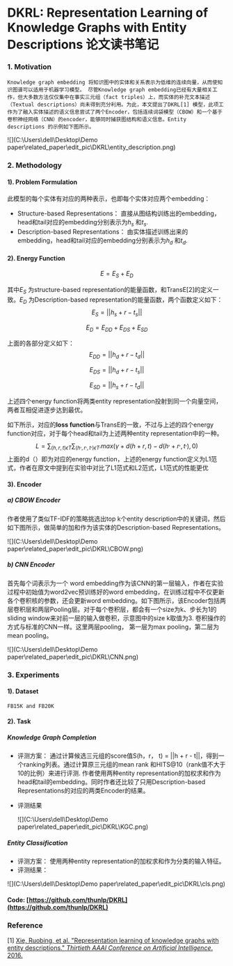 # DKRL: Representation Learning of Knowledge Graphs with Entity Descriptions 论文读书笔记

### 1. Motivation

	Knowledge graph embedding 将知识图中的实体和关系表示为低维的连续向量，从而使知识图谱可以适用于机器学习模型。 尽管Knowledge graph embedding已经有大量相关工作，但大多数方法仅仅集中在事实三元组（fact triples）上，而实体的补充文本描述（Textual descriptions）尚未得到充分利用。为此，本文提出了DKRL[1] 模型，此项工作为了融入实体描述的语义信息尝试了两个Encoder，包括连续词袋模型（CBOW）和一个基于卷积神经网络（CNN）的encoder，能够同时捕获图结构和语义信息。Entity descriptions 的示例如下图所示。

![](C:\Users\dell\Desktop\Demo paper\related_paper\edit_pic\DKRL\entity_description.png)

### 2. Methodology

#### 1). Problem Formulation

此模型的每个实体有对应的两种表示，也即每个实体对应两个embedding：

+ Structure-based Representations： 直接从图结构训练出的embedding，head和tail对应的embedding分别表示为$h_s$ 和$t_s$.
+ Description-based Representations： 由实体描述训练出来的embedding，head和tail对应的embedding分别表示为$h_d$ 和$t_d$.

#### 2). Energy Function

$$
E = E_S + E_D
$$

其中$E_S$ 为structure-based representation的能量函数，和TransE[2]的定义一致。$E_D$ 为Description-based representation的能量函数，两个函数定义如下：
$$
E_S = ||h_s + r -t_s||
$$

$$
E_D = E_{DD} + E_{DS} + E_{SD}
$$

上面的各部分定义如下：
$$
E_{DD} = ||h_d + r -t_d||
$$

$$
E_{DS} = ||h_d + r -t_s||
$$

$$
E_{SD} = ||h_s + r -t_d||
$$

上述四个energy function将两类entity representation投射到同一个向量空间，两者互相促进逐步达到最优。

如下所示，对应的**loss function**与TransE的一致，不过与上述的四个energy function对应，对于每个head和tail为上述两种entity representation中的一种。
$$
L = \sum_{(h,r,t)\epsilon T} \sum_{(h^,,r^,,t^,)\epsilon T^,} max(\gamma + d(h+r, t) -d(h^, + r^,, t^,),0)
$$
上面的d（）即为对应的energy function，上述的energy function定义为L1范式，作者在原文中提到在实验中对比了L1范式和L2范式，L1范式的性能更优

#### 3).  Encoder

#####  a) CBOW Encoder

作者使用了类似TF-IDF的策略挑选出top k个entity description中的关键词，然后如下图所示，做简单的加和作为该实体的Description-based Representations。



![](C:\Users\dell\Desktop\Demo paper\related_paper\edit_pic\DKRL\CBOW.png)

 ##### b) CNN Encoder

首先每个词表示为一个 word embedding作为该CNN的第一层输入，作者在实验过程中初始值为word2vec预训练好的word embedding，在训练过程中不仅更新各个卷积核的参数，还会更新word embedding。如下图所示，该Encoder包括两层卷积层和两层Pooling层。对于每个卷积层，都会有一个size为k、步长为1的sliding window来对前一层的输入做卷积，示意图中的size k取值为3. 卷积操作的方式与标准的CNN一样。这里两层pooling， 第一层为max pooling，第二层为mean pooling。

![](C:\Users\dell\Desktop\Demo paper\related_paper\edit_pic\DKRL\CNN.png)



### 3. Experiments

#### 1). Dataset

	FB15K and FB20K

#### 2). Task

##### Knowledge Graph Completion

- 评测方案： 通过计算候选三元组的score值S(h，r， t) = ||h + r - t||，得到一个ranking列表。通过计算原三元组的mean rank 和HITS@10（rank值不大于10的比例）来进行评测. 作者使用两种entity representation的加权求和作为head和tail的embedding。同时作者还比较了只用Description-based Representations的对应的两类Encoder的结果。

- 评测结果

  ![](C:\Users\dell\Desktop\Demo paper\related_paper\edit_pic\DKRL\KGC.png)

##### Entity Classification

- 评测方案： 使用两种entity representation的加权求和作为分类的输入特征。
- 评测结果：

![](C:\Users\dell\Desktop\Demo paper\related_paper\edit_pic\DKRL\cls.png)





#### Code:  [https://github.com/thunlp/DKRL](https://github.com/thunlp/DKRL)



### Reference

[1] [Xie, Ruobing, et al. "Representation learning of knowledge graphs with entity descriptions." *Thirtieth AAAI Conference on Artificial Intelligence*. 2016.](https://www.aaai.org/ocs/index.php/AAAI/AAAI16/paper/view/12216/12004)











